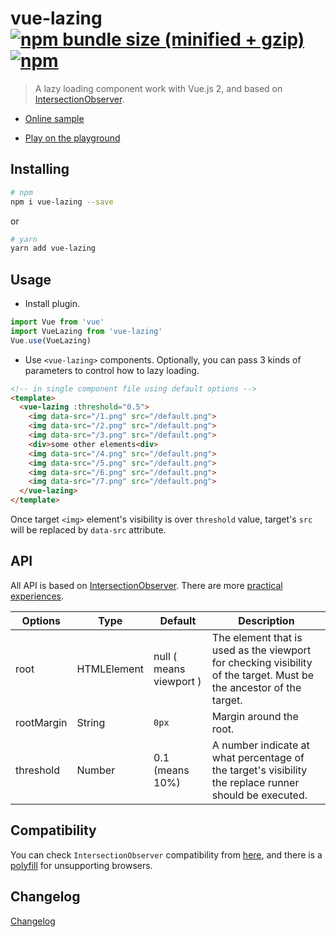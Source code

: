 # vue-lazing [![npm bundle size (minified + gzip)](https://img.shields.io/bundlephobia/minzip/vue-lazing.svg?style=flat-square)](https://www.npmjs.com/package/vue-lazing) [![npm](https://img.shields.io/npm/v/vue-lazing.svg?style=flat-square)](https://www.npmjs.com/package/vue-lazing)

> A lazy loading component work with Vue.js 2, and based on [IntersectionObserver].

- [Online sample](https://lbwa.github.io/vue-lazing)

- [Play on the playground](https://jsfiddle.net/imbowen/28fracLu/)

[IntersectionObserver]:https://developer.mozilla.org/en-US/docs/Web/API/Intersection_Observer_API

## Installing

```bash
# npm
npm i vue-lazing --save
```

or

```bash
# yarn
yarn add vue-lazing
```

## Usage

- Install plugin.

```js
import Vue from 'vue'
import VueLazing from 'vue-lazing'
Vue.use(VueLazing)
```

- Use `<vue-lazing>` components. Optionally, you can pass 3 kinds of parameters to control how to lazy loading.

```html
<!-- in single component file using default options -->
<template>
  <vue-lazing :threshold="0.5">
    <img data-src="/1.png" src="/default.png">
    <img data-src="/2.png" src="/default.png">
    <img data-src="/3.png" src="/default.png">
    <div>some other elements<div>
    <img data-src="/4.png" src="/default.png">
    <img data-src="/5.png" src="/default.png">
    <img data-src="/6.png" src="/default.png">
    <img data-src="/7.png" src="/default.png">
  </vue-lazing>
</template>
```

Once target `<img>` element's visibility is over `threshold` value, target's `src` will be replaced by `data-src` attribute.

## API

All API is based on [IntersectionObserver]. There are more [practical experiences].

| Options | Type | Default | Description |
| ------- | ---- | ------- | ----------- |
| root | HTMLElement | null ( means viewport ) | The element that is used as the viewport for checking visibility of the target. Must be the ancestor of the target. |
| rootMargin | String | `0px` | Margin around the root. |
| threshold | Number | 0.1 (means 10%) | A number indicate at what percentage of the target's visibility the replace runner should be executed. |

[practical experiences]:https://developers.google.com/web/updates/2016/04/intersectionobserver

## Compatibility

You can check `IntersectionObserver` compatibility from [here], and there is a [polyfill] for unsupporting browsers.

[here]:https://caniuse.com/#search=IntersectionObserver

[polyfill]:https://github.com/w3c/IntersectionObserver/tree/master/polyfill

## Changelog

[Changelog](./CHANGELOG.md)
